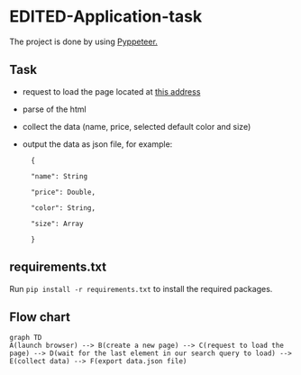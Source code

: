 # EDITED-Application-task
The project is done by using [Pyppeteer.](https://github.com/pyppeteer/pyppeteer)

## Task
- request to load the page located at [this address](https://shop.mango.com/bg-en/women/skirts-midi/midi-satin-skirt_17042020.html?c=99)

- parse of the html

- collect the data (name, price, selected default color and size)

- output the data as json file, for example:

		{

		"name": String

		"price": Double,

		"color": String,

		"size": Array

		}

## requirements.txt
Run `pip install -r requirements.txt` to install the required packages.


## Flow chart

```mermaid
graph TD
A(launch browser) --> B(create a new page) --> C(request to load the page) --> D(wait for the last element in our search query to load) --> E(collect data) --> F(export data.json file)
